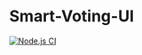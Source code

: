 # Smart-Voting-UI

[![Node.js CI](https://github.com/prabinzz/Smart-Voting-UI/actions/workflows/node.js.yml/badge.svg)](https://github.com/prabinzz/Smart-Voting-UI/actions/workflows/node.js.yml)
